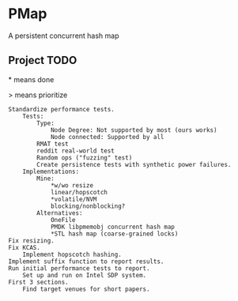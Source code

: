 # PMap
A persistent concurrent hash map

## Project TODO

\* means done

\> means prioritize

	Standardize performance tests.
		Tests:
			Type:
				Node Degree: Not supported by most (ours works)
				Node connected: Supported by all
			RMAT test
			reddit real-world test
			Random ops ("fuzzing" test)
			Create persistence tests with synthetic power failures.
		Implementations:
			Mine:
				*w/wo resize
				linear/hopscotch
				*volatile/NVM
				blocking/nonblocking?
			Alternatives:
				OneFile
				PMDK libpmemobj concurrent hash map
				*STL hash map (coarse-grained locks)
	Fix resizing.
	Fix KCAS.
		Implement hopscotch hashing.
	Implement suffix function to report results.
	Run initial performance tests to report.
		Set up and run on Intel SDP system.
	First 3 sections.
		Find target venues for short papers.
